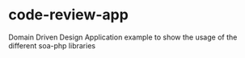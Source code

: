 # code-review-app
Domain Driven Design Application example to show the usage of the different soa-php libraries
